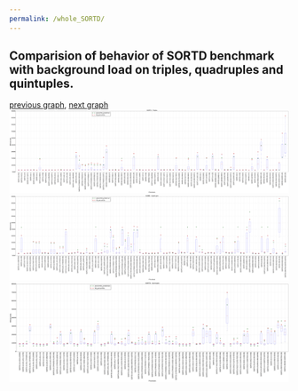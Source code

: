 ```yaml
---
permalink: /whole_SORTD/
---
```



 ## Comparision of behavior of SORTD benchmark with background load on triples, quadruples and quintuples.

[previous graph](../whole_SMATRIX/), [next graph](../whole_ZB/)
![graph figure](./images/triple/SORTD_box.png)![graph figure](./images/quadruple/SORTD_box.png)![graph figure](./images/quintuple/SORTD_box.png)